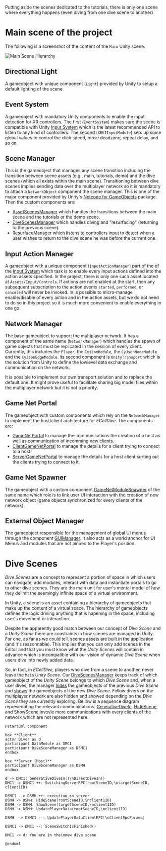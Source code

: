 Putting aside the scenes dedicated to the tutorials, there is only one scene where everything happens (even diving from one dive scene to another)

# Main scene of the project
The following is a screenshot of the content of the `Main` Unity scene.

<img src="~/resources/images/dev/Scenes/Hierarchy_Main.jpg" alt="Main Scene Hierarchy"/>

## Directional Light
A gameobject with unique component (`Light`) provided by Unity to setup a default lighting of the scene.

## Event System
A gameobject with mandatory Unity components to enable the input detection for XR controllers. The first (`EventSystem`) makes sure the scene is compatible with Unity [Input System](https://docs.unity3d.com/Packages/com.unity.inputsystem@1.7/manual/index.html) which is the latest recommended API to listen to any kind of controllers. The second (`XRUIInputModule`) sets up some global values to control the click speed, move deadzone, repeat delay, and so on.

## Scene Manager
This is the gameobject that manages any scene transition including the transition between scene assets (e.g., main, tutorials, demo) and the dive scenes (which all exists within the main scene). Transitioning between dive scenes implies sending data over the multiplayer network so it is mandatory to attach a `NetworkObject` component the scene manager. This is one of the major component provided by Unity's [Netcode for GameObjects](https://docs-multiplayer.unity3d.com/netcode/current/basics/networkobject/) package. Then the custom components are:
- [AssetScenesManager](xref:ECellDive.SceneManagement.AssetScenesManager) which handles the transitions between the main scene and the tutorials or the demo scene.
- [DiveScenesManager](xref:ECellDive.SceneManagement.DiveScenesManager) which handles diving and "resurfacing" (returning to the previous scene).
- [ResurfaceManager](xref:ECellDive.SceneManagement.ResurfaceManager) which listens to controllers input to detect when a user wishes to return to the dive scene he was before the current one.

## Input Action Manager
A gameobject with a unique component (`InputActionManager`) part of the of the [Input System](https://docs.unity3d.com/Packages/com.unity.inputsystem@1.7/manual/index.html) which task is to enable every input actions defined into the action assets specified. In the project, there is only one such asset located at `Assets/Input/Controls`. If actions are not enabled at the start, then any subsequent subscription to the action events `started`, `performed`, or `canceled` will never be invoked. In is possible to micro-manage enable/disable of every action and in the action assets, but we do not need to do so in this project so it is much more convenient to enable everything in one go.

## Network Manager
The base gameobject to support the multiplayer network. It has a component of the same name (`NetworkManager`) which handles the spawn of game objects that must be replicated in the session of every client. Currently, this includes the `Player`, the `CyjsonModule`, the `CyJsonNodeModule` and the `CyJsonEdgeModule`. its second component is `UnityTransport` which is the solution from Unity to define the lowlevel data exchange and communication on the network.

It is possible to implement our own transport solution and to replace the default one. It might prove useful to facilitate sharing big model files within the multiplayer network but it is not a priority.

## Game Net Portal
The gameobject with custom components which rely on the `NetworkManager` to implement the host/client architecture for _ECellDive_. The components are:
- [GameNetPortal](xref:ECellDive.Multiplayer.GameNetPortal) to manage the communications the creation of a host as well as communication of incomming new clients.
- [ClientGameNetPortal](xref:ECellDive.Multiplayer.ClientGameNetPortal) to manage the details for a client trying to connect to a host.
- [ServerGameNetPortal](xref:ECellDive.Multiplayer.ServerGameNetPortal) to manage the details for a host client sorting out the clients trying to connect to it.

## Game Net Spawner
The gameobject with a custom component [GameNetModuleSpawner](xref:ECellDive.Multiplayer.GameNetModuleSpawner) of the same name which role is to link user UI interaction with the creation of new network object (game objects synchronized for every clients of the network).

## External Object Manager
The gameobject responsible for the management of global UI menus through the component [GUIManager](xref:ECellDive.UI.GUIManager). It also acts as a world anchor for UI Menus and modules that are not pinned to the Player's position.

# Dive Scenes

_Dive Scenes_ are a concept to represent a portion of space in which users can navigate, add modules, interact with data and instantiate portals to go to other dive scenes. They are the main unit for user's mental model of how they delimit the seemingly infinite space of a virtual environment.

In Unity, a scene is an asset containing a hierarchy of gameobjects that make up the content of a virtual space. The hierarchy of gameobjects defines the logic driving anything that is hapening in the space, including user's movement or interaction.

Despite the apparently good match between our concept of _Dive Scene_ and a _Unity Scene_ there are constraints in how scenes are managed in Unity. For one, as far as we could tell, scenes assets are built in the application (and it's reasonnable). This implies that you can only add scenes in the Editor and that you must know what the _Unity Scenes_ will contain in advance which is incompatible with our vision of dynamic _Dive Scene_ when users dive into newly added data.

So, in fact, in _ECellDive_, players who dive from a scene to another, never leave the `Main` _Unity Scene_. Our [DiveScenesManager](xref:ECellDive.SceneManagement.DiveScenesManager) keeps track of which gameobject of the _Unity Scene_ belongs to which _Dive Scene_ and, when a user dives, the manager [hides](xref:ECellDive.SceneManagement.DiveScenesManager.HideScene(System.Int32,System.UInt64)) the gameobjects of the previous _Dive Scene_ and [shows](ECellDive.SceneManagement.DiveScenesManager.ShowScene(System.Int32,System.UInt64)) the gameobjects of the new _Dive Scene_. Fellow divers on the multiplayer network are also hidden and showed depending on the _Dive Scene_ they are currently exploring. Bellow is a sequence diagram represenbting the relevant communications. [GenerativeDiveIn](xref:ECellDive.Interfaces.IDive.GenerativeDiveIn), [HideScene](xref:ECellDive.SceneManagement.DiveScenesManager.HideScene(System.Int32,System.UInt64)), and [ShowScene](ECellDive.SceneManagement.DiveScenesManager.ShowScene(System.Int32,System.UInt64)) invovle more communications with every clients of the network which are not represented here.

```plantuml
@startuml component

box **Client**
actor Diver as d
participant DataModule as DMC1
participant DiveSceneManager as DSMC1
endbox

box **Server (Host)**
participant DiveSceneManager as DSMH
endbox

d -> DMC1: GenerativeDiveIn()\nDirectDiveIn()
DMC1 -> DSMC1 ++: SwitchingServerRPC(rootSceneID,\ntargetSceneID, client1ID)

DSMC1 --> DSMH ++: execution on server
DSMH -> DSMH: HideScene(rootSceneID,\nclient1ID)
DSMH -> DSMH: ShowScene(targetSceneID,\nclient1ID)
DSMH -> DSMH: UpdatePlayerData(rootSceneID,\nclient1ID)

DSMH --> DSMC1 --: UpdatePlayerDataClientRPC(\nClientRpcParams)

DSMC1 -> DMC1 --: SceneSwitchIsFinished()

DMC1 -> d: You are in the\nnew dive scene

@enduml
```


